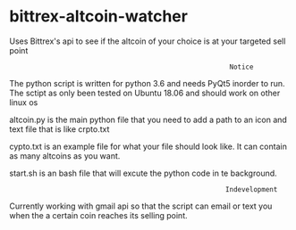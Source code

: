 # bittrex-altcoin-watcher
Uses Bittrex's api to see if the altcoin of your choice is at your targeted sell point

                                                           Notice
The python script is written for python 3.6 and needs PyQt5 inorder to run.
The sctipt as only been tested on Ubuntu 18.06 and should work on other linux os

altcoin.py is the main python file that you need to add a path to an icon and text file that is like crpto.txt

cypto.txt is an example file for what your file should look like.
It can contain as many altcoins as you want.

start.sh is an bash file that will excute the python code in te background.


                                                          Indevelopment
Currently working with gmail api so that the script can email or text you when the a certain coin reaches its selling point.
